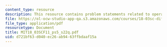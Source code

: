 ```yaml
---
content_type: resource
description: This resource contains problem statements related to operations.
file: https://ol-ocw-studio-app-qa.s3.amazonaws.com/courses/18-03sc-differential-equations-fall-2011/d721bf63d040ec26ab9463ffbdaaf15a_MIT18_03SCF11_ps5_s22q.pdf
file_type: application/pdf
resourcetype: Document
title: MIT18_03SCF11_ps5_s22q.pdf
uid: d721bf63-d040-ec26-ab94-63ffbdaaf15a
---
```

